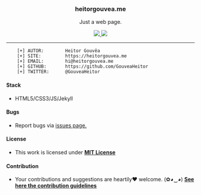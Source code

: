 
<p align="center">
  <h3 align="center">heitorgouvea.me</h3>
  <p align="center">Just a web page.</p>

  <p align="center">
    <a href="https://github.com/GouveaHeitor/gouveaheitor.github.io/blob/master/LICENSE.md">
      <img src="https://img.shields.io/badge/license-MIT-blue.svg">
    </a>
    <a href="https://github.com/GouveaHeitor/gouveaheitor.github.io/releases">
      <img src="https://img.shields.io/badge/version-1.0-blue.svg">
    </a>
  </p>
</p>

---

```
    [+] AUTOR:        Heitor Gouvêa
    [+] SITE:         https://heitorgouvea.me
    [+] EMAIL:        hi@heitorgouvea.me
    [+] GITHUB:       https://github.com/GouveaHeitor
    [+] TWITTER:      @GouveaHeitor
```

#### Stack

- HTML5/CSS3/JS/Jekyll

#### Bugs

- Report bugs via [issues page.](/issues)

#### License

- This work is licensed under [**MIT License**](https://github.com/GouveaHeitor/gouveaheitor.github.com/blob/master/LICENSE.md)

#### Contribution

- Your contributions and suggestions are heartily♥ welcome. (✿◕‿◕) [**See here the contribution guidelines**](/.github/CONTRIBUTING.md)